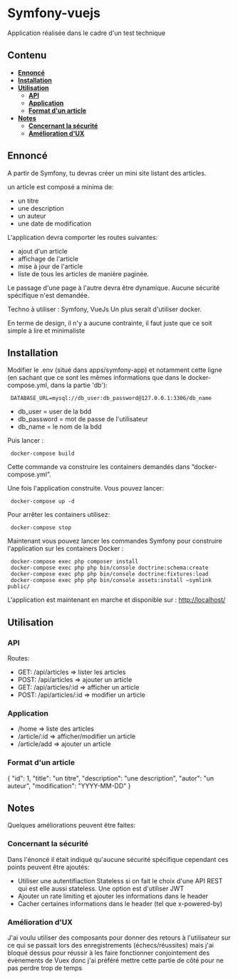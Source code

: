 # Symfony-vuejs
Application réalisée dans le cadre d'un test technique

## Contenu
* [**Ennoncé**](#ennoncé)
* [**Installation**](#installation)
* [**Utilisation**](#utilisation)
  * [**API**](#api)
  * [**Application**](#application)
  * [**Format d'un article**](#format-dun-article)
* [**Notes**](#notes)
  * [**Concernant la sécurité**](#concernant-la-sécurité)
  * [**Amélioration d'UX**](#amélioration-dux)

## Ennoncé
A partir de Symfony, tu devras créer un mini site listant des articles.

un article est composé a minima de: 
- un titre 
- une description 
- un auteur 
- une date de modification

L'application devra comporter les routes suivantes: 
- ajout d'un article 
- affichage de l'article 
- mise à jour de l'article 
- liste de tous les articles de manière paginée.

Le passage d'une page à l'autre devra être dynamique. 
Aucune sécurité spécifique n'est demandée.

Techno à utiliser : Symfony, VueJs 
Un plus serait d'utiliser docker.

En terme de design, il n'y a aucune contrainte, il faut juste que ce soit simple à lire et minimaliste

## Installation
Modifier le .env (situé dans apps/symfony-app) et notamment cette ligne (en sachant que ce sont les mêmes informations que dans le docker-compose.yml, dans la partie 'db'):
```
 DATABASE_URL=mysql://db_user:db_password@127.0.0.1:3306/db_name
```
- db_user = user de la bdd
- db_password = mot de passe de l'utilisateur
- db_name = le nom de la bdd

Puis lancer :
```
 docker-compose build 
```
Cette commande va construire les containers demandés dans “docker-compose.yml”.

Une fois l'application construite. Vous pouvez lancer:
```
 docker-compose up -d
```
Pour arrêter les containers utilisez:
```
 docker-compose stop
```
Maintenant vous pouvez lancer les commandes Symfony pour construire l'application sur les containers Docker :
```
 docker-compose exec php composer install 
 docker-compose exec php php bin/console doctrine:schema:create
 docker-compose exec php php bin/console doctrine:fixtures:load
 docker-compose exec php php bin/console assets:install –symlink public/
```
L'application est maintenant en marche et disponible sur : [http://localhost/](http://localhost/)

## Utilisation
### API
Routes:
- GET: /api/articles => lister les articles
- POST: /api/articles => ajouter un article
- GET: /api/articles/:id => afficher un article
- POST: /api/articles/:id => modifier un article

### Application
- /home => liste des articles
- /article/:id => afficher/modifier un article
- /article/add => ajouter un article

### Format d'un article
{
  "id": 1,
  "title": "un titre",
  "description": "une description",
  "autor": "un auteur",
  "modification": "YYYY-MM-DD"
}

## Notes
Quelques améliorations peuvent être faites:

### Concernant la sécurité
Dans l'énoncé il était indiqué qu'aucune sécurité spécifique cependant ces points peuvent être ajoutés:
- Utiliser une autentifiaction Stateless si on fait le choix d'une API REST qui est elle aussi stateless. Une option est d'utiliser JWT
- Ajouter un rate limiting et ajouter les informations dans le header
- Cacher certaines informations dans le header (tel que x-powered-by)

### Amélioration d'UX
J'ai voulu utiliser des composants pour donner des retours à l'utilisateur sur ce qui se passait lors des enregistrements (échecs/réussites)
mais j'ai bloqué dessus pour réussir à les faire fonctionner conjointement des évènements de Vuex donc j'ai préféré mettre cette partie de côté pour ne pas perdre trop de temps
